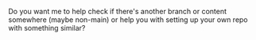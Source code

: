 Do you want me to help check if there's another branch or content somewhere (maybe non-main) or help you with setting up your own repo with something similar?
